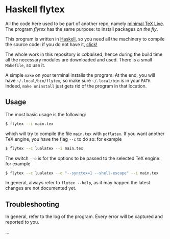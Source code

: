 # Haskell flytex

All the code here used to be part of another repo, namely [minimal TeX Live](https://github.com/indrjo/minimal-texlive-installer.git). The program *flytex* has the same purpose: to install packages *on the fly*.

This program is written in [Haskell](https://www.haskell.org/), so you need all the machinery to compile the source code: if you do not have it, [click!](https://www.haskell.org/ghcup/)

The whole work in this repository is *cabal*ised, hence during the build time all the necessary modules are downloaded and used. There is a small `Makefile`, so use it.

A simple `make` on your terminal installs the program. At the end, you will have `~/.local/bin/flytex`, so make sure `~/.local/bin` is in your `PATH`. Indeed, `make uninstall` just gets rid of the program in that location.


## Usage

The most basic usage is the following:

```sh
$ flytex --i main.tex
```

which will try to compile the file `main.tex` with `pdflatex`. If you want another TeX engine, you have the flag `--c` to do so: for example

```sh
$ flytex --c lualatex --i main.tex
```

The switch `--o` is for the options to be passed to the selected TeX engine: for example

```sh
$ flytex --c lualatex --o "--synctex=1 --shell-escape" --i main.tex
```

In general, always refer to `flytex --help`, as it may happen the latest changes are not documented yet.


## Troubleshooting

In general, refer to the log of the program. Every error will be captured and reported to you.

...
